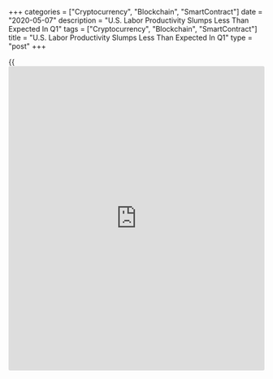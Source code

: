 +++
categories = ["Cryptocurrency", "Blockchain", "SmartContract"]
date = "2020-05-07"
description = "U.S. Labor Productivity Slumps Less Than Expected In Q1"
tags = ["Cryptocurrency", "Blockchain", "SmartContract"]
title = "U.S. Labor Productivity Slumps Less Than Expected In Q1"
type = "post"
+++

{{<iframe id="large-banner" src="https://www.bounty.group/#slide=8.0" width="100%" height="600" scrolling="no" style="border: 0px solid rgb(216, 221, 230); border-radius: 3px;">}}

A report released by the Labor Department on Thursday showed U.S. labor
productivity pulled back by much less than expected in the first
quarter.

The Labor Department said labor productivity slumped by 2.5 percent in
the first quarter after jumping by 1.2 percent in the fourth quarter of
2019. Economists had expected productivity to plunge by 5.5 percent.

Meanwhile, the report said unit labor costs spiked by 4.8 percent in the
first quarter after climbing by 0.9 percent in the fourth quarter. Labor
costs had been expected to surge up by 4.0 percent.

For comments and feedback [contact](https://www.playgroundfx.com/contact/): editorial@rtt[news](https://www.letsplayfx.com/blog/forex-news-website/).com

[Economic News][1]

 **What parts of the world are seeing the best (and worst) economic
performances lately? Click[here][2] to check out our [Econ Scorecard][2]
and find out! See up-to-the-moment [ranking](https://www.playgroundfx.com/blog/crypto-exchange-ranking/)s for the best and worst
performers in [GDP][2], [unemployment rate][3], [inflation][4] and much
more.**

   1. www.rtt[news](https://www.letsplayfx.com/blog/forex-news-website/).com/Content/EconomicNews.aspx
   2. www.rtt[news](https://www.letsplayfx.com/blog/forex-news-website/).com/economic-scorecard/world-rank/GDP/highest-performance.aspx
   3. www.rtt[news](https://www.letsplayfx.com/blog/forex-news-website/).com/economic-scorecard/world-rank/unemployment-rate/lowest-performance.aspx
   4. www.rtt[news](https://www.letsplayfx.com/blog/forex-news-website/).com/economic-scorecard/world-rank/CPI/highest-performance.aspx